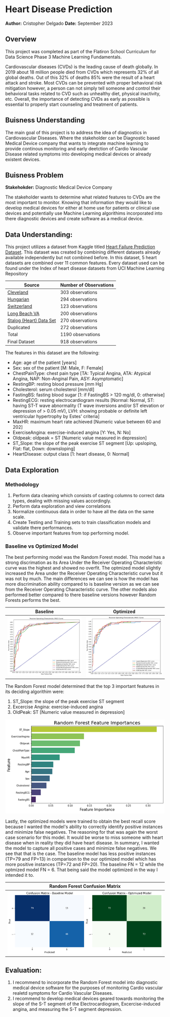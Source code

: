 # Heart Disease Prediction
**Author:** Cristopher Delgado 
**Date:** September 2023

## Overview
This project was completed as part of the Flatiron School Curriculum for Data Science Phase 3 Machine Learning Fundamentals.

Cardiovascular diseases (CVDs) is the leading cause of death globally. In 2019 about 18 million people died from CVDs which represents 32% of all global deaths. Out of this 32% of deaths 85% were the result of a heart attack and stroke. Most CVDs can be prevented with proper behavioral risk mitigation however, a person can not simply tell someone and control their behavioral tasks related to CVD such as unhealthy diet, physical inactivity, etc. Overall, the importance of detecting CVDs as early as possible is essential to properly start counseling and treatment of patients.

## Buisness Understanding
The main goal of this project is to address the idea of diagnostics in Cardiovascular Diseases. Where the stakeholder can be Diagnostic based Medical Device company that wants to integrate machine learning to provide continous monitoring and early deetction of Cardio Vascular Disease related symptoms into developing medical devices or already existent devices. 

## Buisness Problem 
**Stakehokder:** Diagnostic Medical Device Company

The stakeholder wants to determine what related features to CVDs are the most important to monitor. Knowing that information they would like to develop medical devices for either at home use for patients or clinical use devices and potentially use Machine Learning algorithims incorporated into there diagnostic devices and create software as a medical device.

## Data Understanding:

This project utilizes a dataset from Kaggle titled [Heart Failure Prediction Dataset](https://www.kaggle.com/datasets/fedesoriano/heart-failure-prediction). This dataset was created by combining different datasets already available independently but not combined before. In this dataset, 5 heart datasets are combined over 11 common features. Every dataset used can be found under the Index of heart disease datasets from UCI Machine Learning Repository

|Source                                                                            |Number of Observations|
|----------------------------------------------------------------------------------|----------------------|
| [Cleveland](https://archive.ics.uci.edu/dataset/45/heart+disease)                | 303 observations     |
| [Hungarian](https://archive.ics.uci.edu/dataset/45/heart+disease)                | 294 observations     |
| [Switzerland](https://archive.ics.uci.edu/dataset/45/heart+disease)              | 123 observations     |
| [Long Beach VA](https://archive.ics.uci.edu/dataset/45/heart+disease)            | 200 observations     |
| [Stalog (Heart) Data Set](https://archive.ics.uci.edu/dataset/145/statlog+heart) | 270 observations     |
| Duplicated                                                                       | 272 observations     |
| Total                                                                            | 1190 observations    |
| Final Dataset                                                                    | 918 observations     |

The features in this dataset are the following:

* Age: age of the patient [years]
* Sex: sex of the patient [M: Male, F: Female]
* ChestPainType: chest pain type [TA: Typical Angina, ATA: Atypical Angina, NAP: Non-Anginal Pain, ASY: Asymptomatic]
* RestingBP: resting blood pressure [mm Hg]
* Cholesterol: serum cholesterol [mm/dl]
* FastingBS: fasting blood sugar [1: if FastingBS > 120 mg/dl, 0: otherwise]
* RestingECG: resting electrocardiogram results [Normal: Normal, ST: having ST-T wave abnormality (T wave inversions and/or ST elevation or depression of > 0.05 mV), LVH: showing probable or definite left ventricular hypertrophy by Estes' criteria]
* MaxHR: maximum heart rate achieved [Numeric value between 60 and 202]
* ExerciseAngina: exercise-induced angina [Y: Yes, N: No]
* Oldpeak: oldpeak = ST [Numeric value measured in depression]
* ST_Slope: the slope of the peak exercise ST segment [Up: upsloping, Flat: flat, Down: downsloping]
* HeartDisease: output class [1: heart disease, 0: Normal]

## Data Exploration
### Methodology

1. Perform data cleaning which consists of casting columns to correct data types, dealing with missing values accordingly. 
2. Perform data exploration and view correlations
3. Normalize continuous data in order to have all the data on the same scale.
4. Create Testing and Training sets to train classification models and validate there performances.
5. Observe important features from top performing model.

### Baseline vs Optimized Model
The best performing model was the Random Forest model. This model has a strong discrimation as its Area Under the Receiver Operating Characteristic curve was the highest and showed no overfit. The optmized model slightly increased the Area under the Receiver Operating Characteristic curve but it was not by much. The main differences we can see is how the model has more discrimination ability compared to is baseline version as we can see from the Receiver Operating Characteristic curve. The other models also performed better compared to there baseline versions however Random Forests performs the best.

|Baseline                                     |Optimized                                            |
|---------------------------------------------|-----------------------------------------------------|
|![ROC_curve_base](images/base_roc_curves.png)|![ROC_curve_op](images/op_roc_curves.png)            |  


The Random Forest model determined that the top 3 important features in its deciding algorithim were:

1. ST_Slope: the slope of the peak exercise ST segment
2. Excercise Angina: exercise-induced angina
3. OldPeak: ST [Numeric value measured in depression]

![Feature_importance](images/rf_op_feature_importance.png)

Lastly, the optimized models were trained to obtain the best recall score because I wanted the model's ability to correctly identify positive instances and minimize false negatives. The reasoning for that was again the worst case scenario for this model. It would be worse to miss someone with heart disease when in reality they did have heart disease. In summary, I wanted the model to capture all positive cases and minimize false negatives. We see that that is the case. The baseline model has less positive instances (TP=79 and FP=13) in comparison to the our optimized model which has more positive instances (TP=72 and FP=20). The baseline FN = 12 while the optmized model FN = 6. That being said the model optimized in the way I intended it to.

|Random Forest Confusion Matrix                |
|----------------------------------------------|
|![Confusion_matrix](images/cm_base_and_op.png)|

## Evaluation:

1. I recommend to incorporate the Random Forest model into diagnostic medical device software for the purposes of monitoring Cardio vascular realetd symptoms for Cardio Vascular Diseases.
2. I recommend to develop medical devices geared towards monitoring the slope of the S-T segment of the Electrocardiogram, Excercise-induced angina, and measuring the S-T segment depression.
